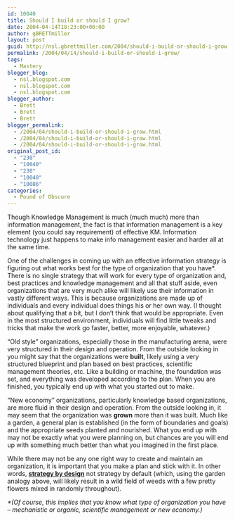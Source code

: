 ```yaml
---
id: 10040
title: Should I build or should I grow?
date: 2004-04-14T18:23:00+00:00
author: gBRETTmiller
layout: post
guid: http://nsl.gbrettmiller.com/2004/should-i-build-or-should-i-grow
permalink: /2004/04/14/should-i-build-or-should-i-grow/
tags:
  - Mastery
blogger_blog:
  - nsl.blogspot.com
  - nsl.blogspot.com
  - nsl.blogspot.com
blogger_author:
  - Brett
  - Brett
  - Brett
blogger_permalink:
  - /2004/04/should-i-build-or-should-i-grow.html
  - /2004/04/should-i-build-or-should-i-grow.html
  - /2004/04/should-i-build-or-should-i-grow.html
original_post_id:
  - "230"
  - "10040"
  - "230"
  - "10040"
  - "10086"
categories:
  - Pound of Obscure
---
```

Though Knowledge Management is much (much much) more than information management, the fact is that information management is a key element (you could say requirement) of effective KM. Information technology just happens to make info management easier and harder all at the same time.

One of the challenges in coming up with an effective information strategy is figuring out what works best for the type of organization that you have*. There is no single strategy that will work for every type of organization and, best practices and knowledge management and all that stuff aside, even organizations that are very much alike will likely use their information in vastly different ways. This is because organizations are made up of individuals and every individual does things his or her own way. (I thought about qualifying that a bit, but I don&#8217;t think that would be appropriate. Even in the most structured environment, individuals will find little tweaks and tricks that make the work go faster, better, more enjoyable, whatever.) 

&#8220;Old style&#8221; organizations, especially those in the manufacturing arena, were very structured in their design and operation. From the outside looking in you might say that the organizations were **built**, likely using a very structured blueprint and plan based on best practices, scientific management theories, etc. Like a building or machine, the foundation was set, and everything was developed according to the plan. When you are finished, you typically end up with what you started out to make.

&#8220;New economy&#8221; organizations, particularly knowledge based organizations, are more fluid in their design and operation. From the outside looking in, it may seem that the organization was **grown** more than it was built. Much like a garden, a general plan is established (in the form of boundaries and goals) and the appropriate seeds planted and nourished. What you end up with may not be exactly what you were planning on, but chances are you will end up with something much better than what you imagined in the first place.

While there may not be any one right way to create and maintain an organization, it is important that you make a plan and stick with it. In other words, **[strategy by design](http://nsl.blogspot.com/2003_09_01_nsl_archive.html#108144502850930428)** not strategy by default (which, using the garden analogy above, will likely result in a wild field of weeds with a few pretty flowers mixed in randomly throughout).

_*(Of course, this implies that you know what type of organization you have &#8211; mechanistic or organic, scientific management or new economy.)_